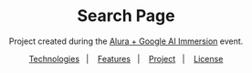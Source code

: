 <h1 align="center"> Search Page </h1> 

<p align="center">Project created during the  <a href="https://www.alura.com.br/artigos/imersao-ia?srsltid=AfmBOoqeK31QonnJ78ijp2m3DSFGXY20ojrDqME-gLtsUdWVVGhgO92V"> Alura + Google AI Immersion</a> event.


<p align="center">  
  <a href="#-technologies">Technologies</a>&nbsp;&nbsp;&nbsp;|&nbsp;&nbsp;&nbsp;
  <a href="#-features">Features</a>&nbsp;&nbsp;&nbsp;|&nbsp;&nbsp;&nbsp;
  <a href="#-project">Project</a>&nbsp;&nbsp;&nbsp;|&nbsp;&nbsp;&nbsp;
  <a href="#-license">License</a>  
</p>

